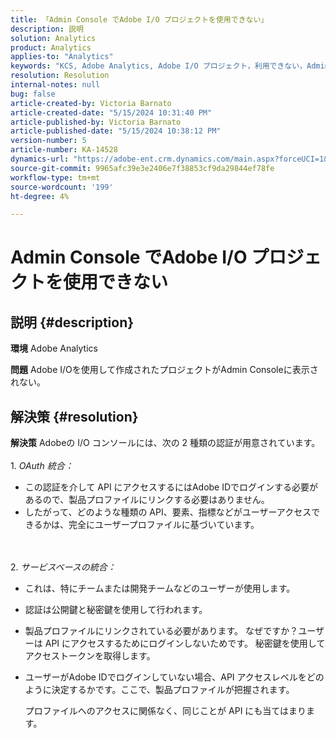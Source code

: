 ```yaml
---
title: 「Admin Console でAdobe I/O プロジェクトを使用できない」
description: 説明
solution: Analytics
product: Analytics
applies-to: "Analytics"
keywords: "KCS, Adobe Analytics, Adobe I/O プロジェクト，利用できない，Admin Console, OAuth 統合，サービスベースの統合"
resolution: Resolution
internal-notes: null
bug: false
article-created-by: Victoria Barnato
article-created-date: "5/15/2024 10:31:40 PM"
article-published-by: Victoria Barnato
article-published-date: "5/15/2024 10:38:12 PM"
version-number: 5
article-number: KA-14528
dynamics-url: "https://adobe-ent.crm.dynamics.com/main.aspx?forceUCI=1&pagetype=entityrecord&etn=knowledgearticle&id=676be7df-0a13-ef11-9f8a-6045bd006c82"
source-git-commit: 9965afc39e3e2406e7f38853cf9da29844ef78fe
workflow-type: tm+mt
source-wordcount: '199'
ht-degree: 4%

---
```


# Admin Console でAdobe I/O プロジェクトを使用できない

## 説明 {#description}


<b>環境</b>
Adobe Analytics

<b>問題</b>
Adobe I/Oを使用して作成されたプロジェクトがAdmin Consoleに表示されない。


## 解決策 {#resolution}


<b>解決策</b>
Adobeの I/O コンソールには、次の 2 種類の認証が用意されています。
<br><br>1. *OAuth 統合：*
- この認証を介して API にアクセスするにはAdobe IDでログインする必要があるので、製品プロファイルにリンクする必要はありません。
- したがって、どのような種類の API、要素、指標などがユーザーアクセスできるかは、完全にユーザープロファイルに基づいています。

<br><br>2. *サービスベースの統合：*
- これは、特にチームまたは開発チームなどのユーザーが使用します。


- 認証は公開鍵と秘密鍵を使用して行われます。


- 製品プロファイルにリンクされている必要があります。 なぜですか？ユーザーは API にアクセスするためにログインしないためです。 秘密鍵を使用してアクセストークンを取得します。
- ユーザーがAdobe IDでログインしていない場合、API アクセスレベルをどのように決定するかです。ここで、製品プロファイルが把握されます。

  プロファイルへのアクセスに関係なく、同じことが API にも当てはまります。




